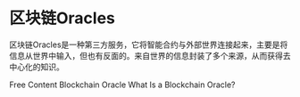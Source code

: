# 区块链Oracles

区块链Oracles是一种第三方服务，它将智能合约与外部世界连接起来，主要是将信息从世界中输入，但也有反面的。来自世界的信息封装了多个来源，从而获得去中心化的知识。

<ResourceGroupTitle>Free Content</ResourceGroupTitle>
<BadgeLink colorScheme='yellow' badgeText='Read' href='https://en.wikipedia.org/wiki/Blockchain_oracle'>Blockchain Oracle</BadgeLink>
<BadgeLink colorScheme='yellow' badgeText='Read' href='https://chain.link/education/blockchain-oracles'>What Is a Blockchain Oracle?</BadgeLink>
